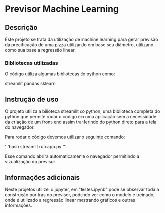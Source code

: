 # Previsor Machine Learning

## Descrição
Este projeto se trata da utilização de machine learning para gerar previsão da precificação de uma pizza utilizando em base seu diâmetro, utilizano como sua base a regressão linear. 

### Bibliotecas utilizadas

O código utiliza algumas bibliotecas do python como:

streamlit
pandas
sklearn

## Instrução de uso
O projeto utiliza a bilioteca streamlit do python, uma biblioteca completa do python que permite rodar o codigo em uma aplicação sem a necessidade da criação de um front-end assim tranferindo do python direto para a tela do navegador.

Para rodar o código devemos utilizar o seguinte comando:

'''bash
streamlit run app.py
'''

Esse comando abrira automaticamente o navegador permitindo a vizualização do previsor

## Informações adicionais
Neste projetos utilizei o jupyter, em "testes.ipynb" pode se observar toda a construção por tras do previsor, podendo ver como o modelo é treinado, onde é utilizado a regressão linear mostrando gráficos e outras informações.